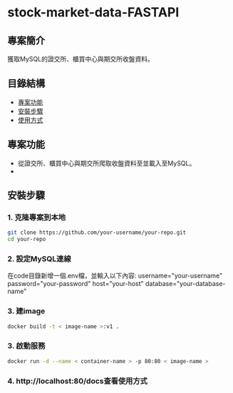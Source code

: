 # stock-market-data-FASTAPI

## 專案簡介
獲取MySQL的證交所、櫃買中心與期交所收盤資料。

## 目錄結構
- [專案功能](#專案功能)
- [安裝步驟](#安裝步驟)
- [使用方式](#使用方式)


## 專案功能
- 從證交所、櫃買中心與期交所爬取收盤資料至並載入至MySQL。
- 

## 安裝步驟
### 1. 克隆專案到本地

```bash
git clone https://github.com/your-username/your-repo.git
cd your-repo
```

### 2. 設定MySQL連線
在code目錄新增一個.env檔，並輸入以下內容:
username="your-username"
password="your-password"
host="your-host"
database="your-database-name"

### 3. 建image
```bash
docker build -t < image-name >:v1 . 
```

### 3. 啟動服務
```bash
docker run -d --name < container-name > -p 80:80 < image-name >
```

### 4. http://localhost:80/docs查看使用方式



